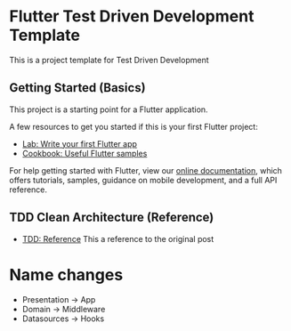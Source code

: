 # Flutter Test Driven Development Template

This is a project template for Test Driven Development

## Getting Started (Basics)

This project is a starting point for a Flutter application.

A few resources to get you started if this is your first Flutter project:

- [Lab: Write your first Flutter app](https://flutter.dev/docs/get-started/codelab)
- [Cookbook: Useful Flutter samples](https://flutter.dev/docs/cookbook)

For help getting started with Flutter, view our
[online documentation](https://flutter.dev/docs), which offers tutorials,
samples, guidance on mobile development, and a full API reference.

## TDD Clean Architecture (Reference)

- [TDD: Reference](https://resocoder.com/2019/08/27/flutter-tdd-clean-architecture-course-1-explanation-project-structure/) This a reference to the original post

# Name changes
- Presentation -> App
- Domain -> Middleware
- Datasources -> Hooks